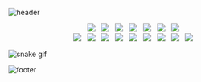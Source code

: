 
![header](https://capsule-render.vercel.app/api?type=waving&color=gradient&height=200&section=header&text=The%20journey%20is%20the%20reward&fontSize=30&animation=fadeIn&customColorList=1)

<p align="center">
<img src="https://img.shields.io/badge/HTML5-E34F26?style=flat-square&logo=HTML5&logoColor=white" /></a> &nbsp
<img src="https://img.shields.io/badge/CSS3-1572B6?style=flat-square&logo=CSS3&logoColor=white" /></a> &nbsp
<img src="https://img.shields.io/badge/R-276DC3?style=flat-square&logo=R&logoColor=white" /></a> &nbsp
<img src="https://img.shields.io/badge/JavaScript-F7DF1E?style=flat-square&logo=JavaScript&logoColor=white" /></a> &nbsp
<img src="https://img.shields.io/badge/Python-3776AB?style=flat-square&logo=Python&logoColor=white" /></a> &nbsp
<img src="https://img.shields.io/badge/TensorFlow-FF6F00?style=flat-square&logo=TensorFlow&logoColor=white" /></a> &nbsp
<img src="https://img.shields.io/badge/C Sharp-239120?style=flat-square&logo=c#&logoColor=white" /></a> &nbsp
<br>
<img src="https://img.shields.io/badge/R-276DC3?style=flat-square&logo=R&logoColor=white" /></a> &nbsp
<img src="https://img.shields.io/badge/Keras-D00000?style=flat-square&logo=Keras&logoColor=white" /></a> &nbsp
<img src="https://img.shields.io/badge/Unity-000000?style=flat-square&logo=Unity&logoColor=white" /></a> &nbsp
<img src="https://img.shields.io/badge/PyTorch-EE4C2C?style=flat-square&logo=PyTorchs&logoColor=white" /></a> &nbsp
<img src="https://img.shields.io/badge/OpenCV-5C3EE8?style=flat-square&logo=OpenCVs&logoColor=white" /></a> &nbsp
<img src="https://img.shields.io/badge/Jupyter-F37626?style=flat-square&logo=Jupytes&logoColor=white" /></a> &nbsp
<img src="https://img.shields.io/badge/Java-007396?style=flat-square&logo=Java&logoColor=white"/></a> &nbsp
<img src="https://img.shields.io/badge/MySQL-4479A1?style=flat-square&logo=MySQL&logoColor=white"/></a> &nbsp 
<img src="https://img.shields.io/badge/Amazon AWS-232F3E?style=flat-square&logo=Amazon%20AWS&logoColor=white"/></a> &nbsp
</p>

![snake gif](https://github.com/yuchan509/yuchan509/blob/output/github-user-contribution.svg)

![footer](https://capsule-render.vercel.app/api?type=waving&color=gradient&height=200&section=footer&customColorList=1)
